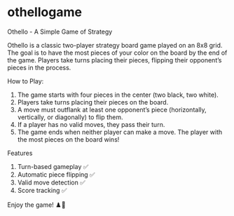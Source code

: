 # othellogame

Othello - A Simple Game of Strategy

Othello is a classic two-player strategy board game played on an 8x8 grid. The goal is to have the most pieces of your color on the board by the end of the game. Players take turns placing their pieces, flipping their opponent’s pieces in the process.

How to Play: 
1. The game starts with four pieces in the center (two black, two white).
2. Players take turns placing their pieces on the board.
3. A move must outflank at least one opponent’s piece (horizontally, vertically, or diagonally) to flip them.
4. If a player has no valid moves, they pass their turn.
5. The game ends when neither player can make a move. The player with the most pieces on the board wins!

Features
1. Turn-based gameplay ✅
2. Automatic piece flipping ✅
3. Valid move detection ✅
4. Score tracking ✅

Enjoy the game! ♟️🎲
